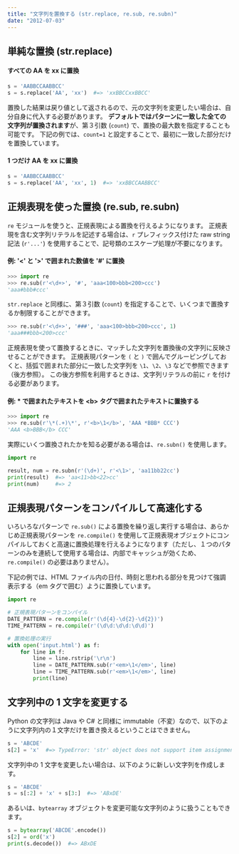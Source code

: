 ```yaml
---
title: "文字列を置換する (str.replace, re.sub, re.subn)"
date: "2012-07-03"
---
```


単純な置換 (str.replace)
----

#### すべての AA を xx に置換

```python
s = 'AABBCCAABBCC'
s = s.replace('AA', 'xx')  #=> 'xxBBCCxxBBCC'
```

置換した結果は戻り値として返されるので、元の文字列を変更したい場合は、自分自身に代入する必要があります。
**デフォルトではパターンに一致した全ての文字列が置換されます**が、第３引数 (`count`) で、置換の最大数を指定することも可能です。
下記の例では、`count=1` と設定することで、最初に一致した部分だけを置換しています。

#### 1 つだけ AA を xx に置換

```python
s = 'AABBCCAABBCC'
s = s.replace('AA', 'xx', 1)  #=> 'xxBBCCAABBCC'
```


正規表現を使った置換 (re.sub, re.subn)
----

`re` モジュールを使うと、正規表現による置換を行えるようになります。
正規表現を含む文字列リテラルを記述する場合は、`r` プレフィックス付けた raw string 記法 (`r'...'`) を使用することで、記号類のエスケープ処理が不要になります。

#### 例: '<' と '>' で囲まれた数値を '#' に置換

```python
>>> import re
>>> re.sub(r'<\d+>', '#', 'aaa<100>bbb<200>ccc')
'aaa#bbb#ccc'
```

`str.replace` と同様に、第３引数 (`count`) を指定することで、いくつまで置換するか制限することができます。

```python
>>> re.sub(r'<\d+>', '###', 'aaa<100>bbb<200>ccc', 1)
'aaa###bbb<200>ccc'
```

正規表現を使って置換するときに、マッチした文字列を置換後の文字列に反映させることができます。
正規表現パターンを `(` と `)` で囲んでグルーピングしておくと、括弧で囲まれた部分に一致した文字列を `\1`、`\2`、`\3` などで参照できます（後方参照）。
この後方参照を利用するときは、文字列リテラルの前に `r` を付ける必要があります。

#### 例: * で囲まれたテキストを &lt;b> タグで囲まれたテキストに置換する

```python
>>> import re
>>> re.sub(r'\*(.+)\*', r'<b>\1</b>', 'AAA *BBB* CCC')
'AAA <b>BBB</b> CCC'
```

実際にいくつ置換されたかを知る必要がある場合は、`re.subn()` を使用します。

```python
import re

result, num = re.subn(r'(\d+)', r'<\1>', 'aa11bb22cc')
print(result)  #=> 'aa<11>bb<22>cc'
print(num)     #=> 2
```


正規表現パターンをコンパイルして高速化する
----

いろいろなパターンで `re.sub()` による置換を繰り返し実行する場合は、あらかじめ正規表現パターンを `re.compile()` を使用して正規表現オブジェクトにコンパイルしておくと高速に置換処理を行えるようになります（ただし、１つのパターンのみを連続して使用する場合は、内部でキャッシュが効くため、`re.compile()` の必要はありません）。

下記の例では、HTML ファイル内の日付、時刻と思われる部分を見つけて強調表示する（em タグで囲む）ように置換しています。

```python
import re

# 正規表現パターンをコンパイル
DATE_PATTERN = re.compile(r'(\d{4}-\d{2}-\d{2})')
TIME_PATTERN = re.compile(r'(\d\d:\d\d:\d\d)')

# 置換処理の実行
with open('input.html') as f:
    for line in f:
        line = line.rstrip('\r\n')
        line = DATE_PATTERN.sub(r'<em>\1</em>', line)
        line = TIME_PATTERN.sub(r'<em>\1</em>', line)
        print(line)
```


文字列中の 1 文字を変更する
----

Python の文字列は Java や C# と同様に immutable（不変）なので、以下のように文字列内の１文字だけを置き換えるということはできません。

```python
s = 'ABCDE'
s[2] = 'x'  #=> TypeError: 'str' object does not support item assignment
```

文字列中の 1 文字を変更したい場合は、以下のように新しい文字列を作成します。

```python
s = 'ABCDE'
s = s[:2] + 'x' + s[3:]  #=> 'ABxDE'
```

あるいは、`bytearray` オブジェクトを変更可能な文字列のように扱うこともできます。

```python
s = bytearray('ABCDE'.encode())
s[2] = ord('x')
print(s.decode())  #=> ABxDE
```

